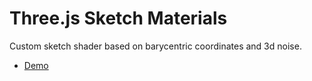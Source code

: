 # Three.js Sketch Materials

Custom sketch shader based on barycentric coordinates and 3d noise.

 * [Demo](https://fforw.github.io/sketch/index.html)

 
